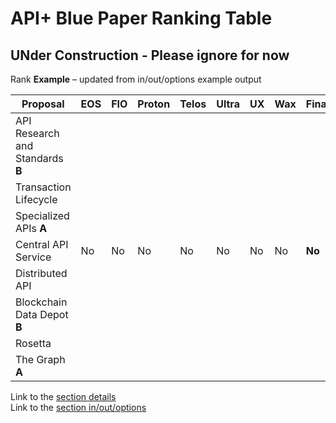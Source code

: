 # API+ Blue Paper Ranking Table
## UNder Construction - Please ignore for now

Rank **Example** – updated from in/out/options example output

| **Proposal** | **EOS** | **FIO** | **Proton** | **Telos** | **Ultra** | **UX** | **Wax** | **Final** |
| --- | --- | --- | --- | --- | --- | --- | --- | --- |
| API Research and Standards **B** | &nbsp; | &nbsp; | &nbsp; | &nbsp; | &nbsp; | &nbsp; | &nbsp; | **&nbsp;** |
| Transaction Lifecycle | &nbsp; | &nbsp; | &nbsp; | &nbsp; | &nbsp; | &nbsp; | &nbsp; | **&nbsp;** |
| Specialized APIs **A** | &nbsp; | &nbsp; | &nbsp; | &nbsp; | &nbsp; | &nbsp; | &nbsp; | **&nbsp;** |
| Central API Service | No | No | No | No | No | No | No | **No** |
| Distributed API | &nbsp; | &nbsp; | &nbsp; | &nbsp; | &nbsp; | &nbsp; | &nbsp; | **&nbsp;** |
| Blockchain Data Depot **B** | &nbsp; | &nbsp; | &nbsp; | &nbsp; | &nbsp; | &nbsp; | &nbsp; | **&nbsp;** |
| Rosetta | &nbsp; | &nbsp; | &nbsp; | &nbsp; | &nbsp; | &nbsp; | &nbsp; | **&nbsp;** |
| The Graph **A** | &nbsp; | &nbsp; | &nbsp; | &nbsp; | &nbsp; | &nbsp; | &nbsp; | **&nbsp;** |

Link to the [section details](section-details.md)<br/>
Link to the [section in/out/options](in-out-option.md)
